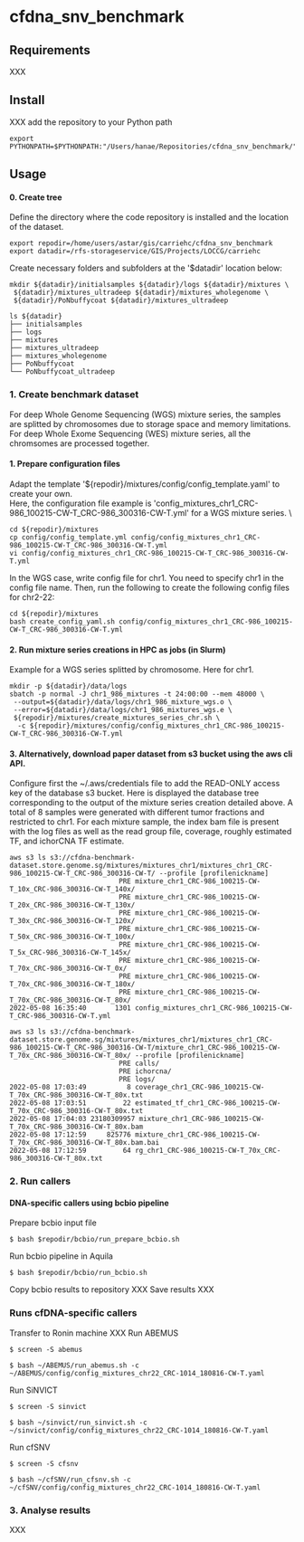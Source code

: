 # cfdna_snv_benchmark

## Requirements

XXX

## Install

XXX
add the repository to your Python path
```
export PYTHONPATH=$PYTHONPATH:"/Users/hanae/Repositories/cfdna_snv_benchmark/"
```
## Usage

#### 0. Create tree

Define the directory where the code repository is installed and the location of the dataset.
```
export repodir=/home/users/astar/gis/carriehc/cfdna_snv_benchmark
export datadir=/rfs-storageservice/GIS/Projects/LOCCG/carriehc
```
Create necessary folders and subfolders at the '$datadir' location below:
```
mkdir ${datadir}/initialsamples ${datadir}/logs ${datadir}/mixtures \
 ${datadir}/mixtures_ultradeep ${datadir}/mixtures_wholegenome \
 ${datadir}/PoNbuffycoat ${datadir}/mixtures_ultradeep

ls ${datadir}
├── initialsamples
├── logs
├── mixtures
├── mixtures_ultradeep
├── mixtures_wholegenome
├── PoNbuffycoat
└── PoNbuffycoat_ultradeep
```
 

### 1. Create benchmark dataset


For deep Whole Genome Sequencing (WGS) mixture series, 
the samples are splitted by chromosomes due to storage space and memory limitations. \
For deep Whole Exome Sequencing (WES) mixture series, all the chromsomes are processed together.

#### 1. Prepare configuration files

Adapt the template '${repodir}/mixtures/config/config_template.yaml' to create your own.\
Here, the configuration file example is 'config_mixtures_chr1_CRC-986_100215-CW-T_CRC-986_300316-CW-T.yml' for a WGS mixture series. \
```
cd ${repodir}/mixtures
cp config/config_template.yml config/config_mixtures_chr1_CRC-986_100215-CW-T_CRC-986_300316-CW-T.yml
vi config/config_mixtures_chr1_CRC-986_100215-CW-T_CRC-986_300316-CW-T.yml
```
In the WGS case, write config file for chr1. You need to specify chr1 in the config file name.
Then, run the following to create the following config files for chr2-22: 
```
cd ${repodir}/mixtures
bash create_config_yaml.sh config/config_mixtures_chr1_CRC-986_100215-CW-T_CRC-986_300316-CW-T.yml
```

#### 2. Run mixture series creations in HPC as jobs (in Slurm)

Example for a WGS series splitted by chromosome. Here for chr1.
```
mkdir -p ${datadir}/data/logs
sbatch -p normal -J chr1_986_mixtures -t 24:00:00 --mem 48000 \
 --output=${datadir}/data/logs/chr1_986_mixture_wgs.o \
 --error=${datadir}/data/logs/chr1_986_mixtures_wgs.e \
 ${repodir}/mixtures/create_mixtures_series_chr.sh \
  -c ${repodir}/mixtures/config/config_mixtures_chr1_CRC-986_100215-CW-T_CRC-986_300316-CW-T.yml
```

#### 3. Alternatively, download paper dataset from s3 bucket using the aws cli API.

Configure first the ~/.aws/credentials file to add the READ-ONLY access key of the database s3 bucket.
Here is displayed the database tree corresponding to the output of the mixture series creation detailed above.
A total of 8 samples were generated with different tumor fractions and restricted to chr1. 
For each mixture sample, the index bam file is present with the log files as well as the read group file, coverage, roughly estimated TF, and ichorCNA TF estimate.
```
aws s3 ls s3://cfdna-benchmark-dataset.store.genome.sg/mixtures/mixtures_chr1/mixtures_chr1_CRC-986_100215-CW-T_CRC-986_300316-CW-T/ --profile [profilenickname] 
                           PRE mixture_chr1_CRC-986_100215-CW-T_10x_CRC-986_300316-CW-T_140x/
                           PRE mixture_chr1_CRC-986_100215-CW-T_20x_CRC-986_300316-CW-T_130x/
                           PRE mixture_chr1_CRC-986_100215-CW-T_30x_CRC-986_300316-CW-T_120x/
                           PRE mixture_chr1_CRC-986_100215-CW-T_50x_CRC-986_300316-CW-T_100x/
                           PRE mixture_chr1_CRC-986_100215-CW-T_5x_CRC-986_300316-CW-T_145x/
                           PRE mixture_chr1_CRC-986_100215-CW-T_70x_CRC-986_300316-CW-T_0x/
                           PRE mixture_chr1_CRC-986_100215-CW-T_70x_CRC-986_300316-CW-T_180x/
                           PRE mixture_chr1_CRC-986_100215-CW-T_70x_CRC-986_300316-CW-T_80x/
2022-05-08 16:35:40       1301 config_mixtures_chr1_CRC-986_100215-CW-T_CRC-986_300316-CW-T.yml

aws s3 ls s3://cfdna-benchmark-dataset.store.genome.sg/mixtures/mixtures_chr1/mixtures_chr1_CRC-986_100215-CW-T_CRC-986_300316-CW-T/mixture_chr1_CRC-986_100215-CW-T_70x_CRC-986_300316-CW-T_80x/ --profile [profilenickname]  
                           PRE calls/
                           PRE ichorcna/
                           PRE logs/
2022-05-08 17:03:49          8 coverage_chr1_CRC-986_100215-CW-T_70x_CRC-986_300316-CW-T_80x.txt
2022-05-08 17:03:51         22 estimated_tf_chr1_CRC-986_100215-CW-T_70x_CRC-986_300316-CW-T_80x.txt
2022-05-08 17:04:03 23180309957 mixture_chr1_CRC-986_100215-CW-T_70x_CRC-986_300316-CW-T_80x.bam
2022-05-08 17:12:59     825776 mixture_chr1_CRC-986_100215-CW-T_70x_CRC-986_300316-CW-T_80x.bam.bai
2022-05-08 17:12:59         64 rg_chr1_CRC-986_100215-CW-T_70x_CRC-986_300316-CW-T_80x.txt

```


### 2. Run callers

#### DNA-specific callers using bcbio pipeline

Prepare bcbio input file
```
$ bash $repodir/bcbio/run_prepare_bcbio.sh
```
Run bcbio pipeline in Aquila
```
$ bash $repodir/bcbio/run_bcbio.sh
```
Copy bcbio results to repository
XXX
Save results
XXX

### Runs cfDNA-specific callers 

Transfer to Ronin machine
XXX
Run ABEMUS
```
$ screen -S abemus

$ bash ~/ABEMUS/run_abemus.sh -c ~/ABEMUS/config/config_mixtures_chr22_CRC-1014_180816-CW-T.yaml
```
Run SiNVICT
```
$ screen -S sinvict

$ bash ~/sinvict/run_sinvict.sh -c ~/sinvict/config/config_mixtures_chr22_CRC-1014_180816-CW-T.yaml
```
Run cfSNV
```
$ screen -S cfsnv

$ bash ~/cfSNV/run_cfsnv.sh -c ~/cfSNV/config/config_mixtures_chr22_CRC-1014_180816-CW-T.yaml
```


### 3. Analyse results
XXX
